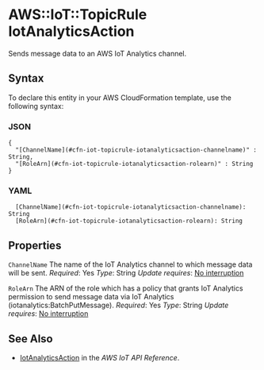 # AWS::IoT::TopicRule IotAnalyticsAction<a name="aws-properties-iot-topicrule-iotanalyticsaction"></a>

Sends message data to an AWS IoT Analytics channel\.

## Syntax<a name="aws-properties-iot-topicrule-iotanalyticsaction-syntax"></a>

To declare this entity in your AWS CloudFormation template, use the following syntax:

### JSON<a name="aws-properties-iot-topicrule-iotanalyticsaction-syntax.json"></a>

```
{
  "[ChannelName](#cfn-iot-topicrule-iotanalyticsaction-channelname)" : String,
  "[RoleArn](#cfn-iot-topicrule-iotanalyticsaction-rolearn)" : String
}
```

### YAML<a name="aws-properties-iot-topicrule-iotanalyticsaction-syntax.yaml"></a>

```
  [ChannelName](#cfn-iot-topicrule-iotanalyticsaction-channelname): String
  [RoleArn](#cfn-iot-topicrule-iotanalyticsaction-rolearn): String
```

## Properties<a name="aws-properties-iot-topicrule-iotanalyticsaction-properties"></a>

`ChannelName`  <a name="cfn-iot-topicrule-iotanalyticsaction-channelname"></a>
The name of the IoT Analytics channel to which message data will be sent\.
*Required*: Yes
*Type*: String
*Update requires*: [No interruption](https://docs.aws.amazon.com/AWSCloudFormation/latest/UserGuide/using-cfn-updating-stacks-update-behaviors.html#update-no-interrupt)

`RoleArn`  <a name="cfn-iot-topicrule-iotanalyticsaction-rolearn"></a>
The ARN of the role which has a policy that grants IoT Analytics permission to send message data via IoT Analytics \(iotanalytics:BatchPutMessage\)\.
*Required*: Yes
*Type*: String
*Update requires*: [No interruption](https://docs.aws.amazon.com/AWSCloudFormation/latest/UserGuide/using-cfn-updating-stacks-update-behaviors.html#update-no-interrupt)

## See Also<a name="aws-properties-iot-topicrule-iotanalyticsaction--seealso"></a>
+  [IotAnalyticsAction](https://docs.aws.amazon.com/https://docs.aws.amazon.com/iot/latest/apireference/API_IotAnalyticsAction.html) in the *AWS IoT API Reference*\.
